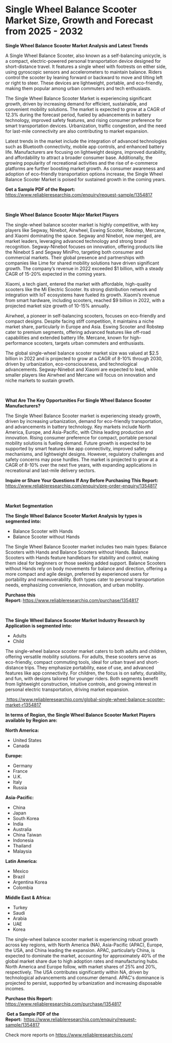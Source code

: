 <p><h1>Single Wheel Balance Scooter Market Size, Growth and Forecast from 2025 - 2032</h1></p><p><strong>Single Wheel Balance Scooter Market Analysis and Latest Trends</strong></p>
<p><p>A Single Wheel Balance Scooter, also known as a self-balancing unicycle, is a compact, electric-powered personal transportation device designed for short-distance travel. It features a single wheel with footrests on either side, using gyroscopic sensors and accelerometers to maintain balance. Riders control the scooter by leaning forward or backward to move and tilting left or right to steer. These devices are lightweight, portable, and eco-friendly, making them popular among urban commuters and tech enthusiasts.</p><p>The Single Wheel Balance Scooter Market is experiencing significant growth, driven by increasing demand for efficient, sustainable, and convenient mobility solutions. The market is expected to grow at a CAGR of 12.3% during the forecast period, fueled by advancements in battery technology, improved safety features, and rising consumer preference for smart transportation devices. Urbanization, traffic congestion, and the need for last-mile connectivity are also contributing to market expansion.</p><p>Latest trends in the market include the integration of advanced technologies such as Bluetooth connectivity, mobile app controls, and enhanced battery life. Manufacturers are focusing on lightweight designs, improved durability, and affordability to attract a broader consumer base. Additionally, the growing popularity of recreational activities and the rise of e-commerce platforms are further boosting market growth. As consumer awareness and adoption of eco-friendly transportation options increase, the Single Wheel Balance Scooter Market is poised for sustained growth in the coming years.</p></p>
<p><strong>Get a Sample PDF of the Report:&nbsp;</strong> <a href="https://www.reliableresearchiq.com/enquiry/request-sample/1354817?utm_campaign=1129&utm_medium=2&utm_source=Github&utm_content=ia&utm_term=23012025&utm_id=single-wheel-balance-scooter">https://www.reliableresearchiq.com/enquiry/request-sample/1354817</a></p>
<p>&nbsp;</p>
<p><strong>Single Wheel Balance Scooter Major Market Players</strong></p>
<p><p>The single-wheel balance scooter market is highly competitive, with key players like Segway, Ninebot, Airwheel, Eswing Scooter, Robstep, Mercane, and Xiaomi dominating the space. Segway and Ninebot, now merged, are market leaders, leveraging advanced technology and strong brand recognition. Segway-Ninebot focuses on innovation, offering products like the Ninebot S and Segway MiniPro, targeting both consumer and commercial markets. Their global presence and partnerships with companies like Lime for shared mobility solutions have driven significant growth. The company’s revenue in 2022 exceeded $1 billion, with a steady CAGR of 15-20% expected in the coming years.</p><p>Xiaomi, a tech giant, entered the market with affordable, high-quality scooters like the Mi Electric Scooter. Its strong distribution network and integration with IoT ecosystems have fueled its growth. Xiaomi’s revenue from smart hardware, including scooters, reached $9 billion in 2022, with a projected market size growth of 10-15% annually.</p><p>Airwheel, a pioneer in self-balancing scooters, focuses on eco-friendly and compact designs. Despite facing stiff competition, it maintains a niche market share, particularly in Europe and Asia. Eswing Scooter and Robstep cater to premium segments, offering advanced features like off-road capabilities and extended battery life. Mercane, known for high-performance scooters, targets urban commuters and enthusiasts.</p><p>The global single-wheel balance scooter market size was valued at $2.5 billion in 2022 and is projected to grow at a CAGR of 8-10% through 2030, driven by urbanization, eco-consciousness, and technological advancements. Segway-Ninebot and Xiaomi are expected to lead, while smaller players like Airwheel and Mercane will focus on innovation and niche markets to sustain growth.</p></p>
<p>&nbsp;</p>
<p><strong>What Are The Key Opportunities For Single Wheel Balance Scooter Manufacturers?</strong></p>
<p><p>The Single Wheel Balance Scooter market is experiencing steady growth, driven by increasing urbanization, demand for eco-friendly transportation, and advancements in battery technology. Key markets include North America, Europe, and Asia-Pacific, with China leading production and innovation. Rising consumer preference for compact, portable personal mobility solutions is fueling demand. Future growth is expected to be supported by smart features like app connectivity, improved safety mechanisms, and lightweight designs. However, regulatory challenges and safety concerns may pose hurdles. The market is projected to grow at a CAGR of 8-10% over the next five years, with expanding applications in recreational and last-mile delivery sectors.</p></p>
<p><strong>Inquire or Share Your Questions If Any Before Purchasing This Report:</strong> <a href="https://www.reliableresearchiq.com/enquiry/pre-order-enquiry/1354817?utm_campaign=1129&utm_medium=2&utm_source=Github&utm_content=ia&utm_term=23012025&utm_id=single-wheel-balance-scooter">https://www.reliableresearchiq.com/enquiry/pre-order-enquiry/1354817</a></p>
<p>&nbsp;</p>
<p><strong>Market Segmentation</strong></p>
<p><strong>The Single Wheel Balance Scooter Market Analysis by types is segmented into:</strong></p>
<p><ul><li>Balance Scooter with Hands</li><li>Balance Scooter without Hands</li></ul></p>
<p><p>The Single Wheel Balance Scooter market includes two main types: Balance Scooters with Hands and Balance Scooters without Hands. Balance Scooters with Hands feature handlebars for stability and control, making them ideal for beginners or those seeking added support. Balance Scooters without Hands rely on body movements for balance and direction, offering a more compact and agile design, preferred by experienced users for portability and maneuverability. Both types cater to personal transportation needs, emphasizing convenience, innovation, and urban mobility.</p></p>
<p><strong>Purchase this Report:&nbsp;</strong><a href="https://www.reliableresearchiq.com/purchase/1354817?utm_campaign=1129&utm_medium=2&utm_source=Github&utm_content=ia&utm_term=23012025&utm_id=single-wheel-balance-scooter">https://www.reliableresearchiq.com/purchase/1354817</a></p>
<p>&nbsp;</p>
<p><strong>The Single Wheel Balance Scooter Market Industry Research by Application is segmented into:</strong></p>
<p><ul><li>Adults</li><li>Child</li></ul></p>
<p><p>The single-wheel balance scooter market caters to both adults and children, offering versatile mobility solutions. For adults, these scooters serve as eco-friendly, compact commuting tools, ideal for urban travel and short-distance trips. They emphasize portability, ease of use, and advanced features like app connectivity. For children, the focus is on safety, durability, and fun, with designs tailored for younger riders. Both segments benefit from lightweight construction, intuitive controls, and growing interest in personal electric transportation, driving market expansion.</p></p>
<p><a href="https://www.reliableresearchiq.com/global-single-wheel-balance-scooter-market-r1354817?utm_campaign=1129&utm_medium=2&utm_source=Github&utm_content=ia&utm_term=23012025&utm_id=single-wheel-balance-scooter">&nbsp;https://www.reliableresearchiq.com/global-single-wheel-balance-scooter-market-r1354817</a></p>
<p><strong>In terms of Region, the Single Wheel Balance Scooter Market Players available by Region are:</strong></p>
<p>
    <p> <strong> North America: </strong>
        <ul>
            <li>United States</li>
            <li>Canada</li>
        </ul>
        </p> 
    <p> <strong> Europe: </strong>
        <ul>
            <li>Germany</li>
            <li>France</li>
            <li>U.K.</li>
            <li>Italy</li>
            <li>Russia</li>
        </ul>
        </p> 
    <p> <strong> Asia-Pacific: </strong>
        <ul>
            <li>China</li>
            <li>Japan</li>
            <li>South Korea</li>
            <li>India</li>
            <li>Australia</li>
            <li>China Taiwan</li>
            <li>Indonesia</li>
            <li>Thailand</li>
            <li>Malaysia</li>
        </ul>
        </p> 
    <p> <strong> Latin America: </strong>
        <ul>
            <li>Mexico</li>
            <li>Brazil</li>
            <li>Argentina Korea</li>
            <li>Colombia</li>
        </ul>
        </p> 
    <p> <strong> Middle East & Africa: </strong>
        <ul>
            <li>Turkey</li>
            <li>Saudi</li>
            <li>Arabia</li>
            <li>UAE</li>
            <li>Korea</li>
        </ul>
    </p>
    </p>
<p><p>The single-wheel balance scooter market is experiencing robust growth across key regions, with North America (NA), Asia-Pacific (APAC), Europe, the USA, and China leading the expansion. APAC, particularly China, is expected to dominate the market, accounting for approximately 40% of the global market share due to high adoption rates and manufacturing hubs. North America and Europe follow, with market shares of 25% and 20%, respectively. The USA contributes significantly within NA, driven by technological advancements and consumer demand. APAC's dominance is projected to persist, supported by urbanization and increasing disposable incomes.</p></p>
<p><strong>Purchase this Report: </strong><a href="https://www.reliableresearchiq.com/purchase/1354817?utm_campaign=1129&utm_medium=2&utm_source=Github&utm_content=ia&utm_term=23012025&utm_id=single-wheel-balance-scooter">https://www.reliableresearchiq.com/purchase/1354817</a></p>
<p>&nbsp;<strong>Get a Sample PDF of the Report:&nbsp;&nbsp;</strong><a href="https://www.reliableresearchiq.com/enquiry/request-sample/1354817?utm_campaign=1129&utm_medium=2&utm_source=Github&utm_content=ia&utm_term=23012025&utm_id=single-wheel-balance-scooter">https://www.reliableresearchiq.com/enquiry/request-sample/1354817</a></p>
<p><strong></strong></p>
<p>Check more reports on <a href="https://www.reliableresearchiq.com/?utm_campaign=1129&utm_medium=2&utm_source=Github&utm_content=ia&utm_term=23012025&utm_id=single-wheel-balance-scooter">https://www.reliableresearchiq.com/</a></p>